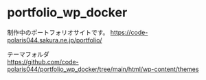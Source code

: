 # portfolio_wp_docker

制作中のポートフォリオサイトです。
https://code-polaris044.sakura.ne.jp/portfolio/

テーマフォルダ<br>
https://github.com/code-polaris044/portfolio_wp_docker/tree/main/html/wp-content/themes
